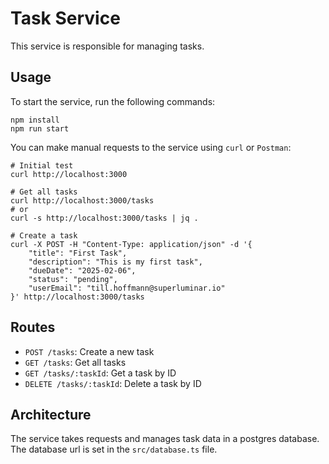 # Task Service

This service is responsible for managing tasks.

## Usage

To start the service, run the following commands:
```
npm install
npm run start
```

You can make manual requests to the service using `curl` or `Postman`:
```
# Initial test
curl http://localhost:3000

# Get all tasks
curl http://localhost:3000/tasks
# or
curl -s http://localhost:3000/tasks | jq .

# Create a task
curl -X POST -H "Content-Type: application/json" -d '{
    "title": "First Task",
    "description": "This is my first task",
    "dueDate": "2025-02-06",
    "status": "pending",
    "userEmail": "till.hoffmann@superluminar.io"
}' http://localhost:3000/tasks
```

## Routes

- `POST /tasks`: Create a new task
- `GET /tasks`: Get all tasks
- `GET /tasks/:taskId`: Get a task by ID
- `DELETE /tasks/:taskId`: Delete a task by ID

## Architecture

The service takes requests and manages task data in a postgres database.
The database url is set in the `src/database.ts` file.
